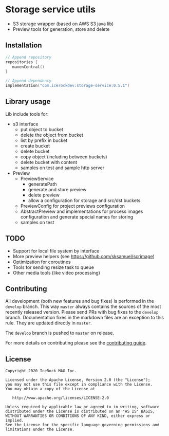 # Storage service utils
- S3 storage wrapper (based on AWS S3 java lib)
- Preview tools for generation, store and delete

## Installation
````kotlin
// Append repository
repositories {
   mavenCentral()
}

// Append dependency
implementation("com.icerockdev:storage-service:0.5.1")
````

## Library usage
Lib include tools for:
 - s3 interface
    - put object to bucket
    - delete the object from bucket
    - list by prefix in bucket
    - create bucket
    - delete bucket
    - copy object (including between buckets)
    - delete bucket with content
    - samples on test and sample http server 
 - Preview
    - PreviewService 
        - generatePath 
        - generate and store preview
        - delete preview
        - allow a configuration for storage and src/dst buckets
    - PreviewConfig for project previews configuration
    - AbstractPreview and implementations for process images configuration and generate special names for storing 
    - samples on test 

## TODO
 - Support for local file system by interface
 - More preview helpers (see https://github.com/sksamuel/scrimage)
 - Optimization for coroutines
 - Tools for sending resize task to queue
 - Other media tools (like video processing)
    
## Contributing
All development (both new features and bug fixes) is performed in the `develop` branch. This way `master` always contains the sources of the most recently released version. Please send PRs with bug fixes to the `develop` branch. Documentation fixes in the markdown files are an exception to this rule. They are updated directly in `master`.

The `develop` branch is pushed to `master` on release.

For more details on contributing please see the [contributing guide](CONTRIBUTING.md).

## License
        
    Copyright 2020 IceRock MAG Inc.
    
    Licensed under the Apache License, Version 2.0 (the "License");
    you may not use this file except in compliance with the License.
    You may obtain a copy of the License at
    
       http://www.apache.org/licenses/LICENSE-2.0
    
    Unless required by applicable law or agreed to in writing, software
    distributed under the License is distributed on an "AS IS" BASIS,
    WITHOUT WARRANTIES OR CONDITIONS OF ANY KIND, either express or implied.
    See the License for the specific language governing permissions and
    limitations under the License.
